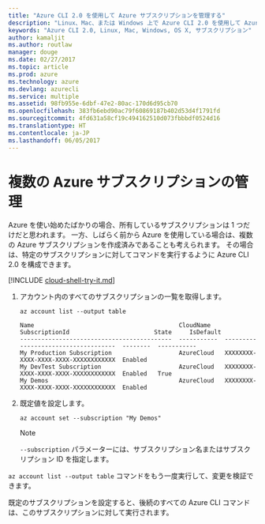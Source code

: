 ```yaml
---
title: "Azure CLI 2.0 を使用して Azure サブスクリプションを管理する"
description: "Linux、Mac、または Windows 上で Azure CLI 2.0 を使用して Azure サブスクリプションを管理します。"
keywords: "Azure CLI 2.0, Linux, Mac, Windows, OS X, サブスクリプション"
author: kamaljit
ms.author: routlaw
manager: douge
ms.date: 02/27/2017
ms.topic: article
ms.prod: azure
ms.technology: azure
ms.devlang: azurecli
ms.service: multiple
ms.assetid: 98fb955e-6dbf-47e2-80ac-170d6d95cb70
ms.openlocfilehash: 383fb6ebd90ac79f60869187b402d53d4f1791fd
ms.sourcegitcommit: 4fd631a58cf19c494162510d073fbbbdf0524d16
ms.translationtype: HT
ms.contentlocale: ja-JP
ms.lasthandoff: 06/05/2017
---
```

# <a name="manage-multiple-azure-subscriptions"></a>複数の Azure サブスクリプションの管理

Azure を使い始めたばかりの場合、所有しているサブスクリプションは 1 つだけだと思われます。
一方、しばらく前から Azure を使用している場合は、複数の Azure サブスクリプションを作成済みであることも考えられます。
その場合は、特定のサブスクリプションに対してコマンドを実行するように Azure CLI 2.0 を構成できます。

[!INCLUDE [cloud-shell-try-it.md](includes/cloud-shell-try-it.md)]

1. アカウント内のすべてのサブスクリプションの一覧を取得します。

   ```azurecli-interactive
   az account list --output table
   ```

   ```Output
   Name                                         CloudName    SubscriptionId                        State     IsDefault
   -------------------------------------------  -----------  ------------------------------------  --------  -----------
   My Production Subscription                   AzureCloud   XXXXXXXX-XXXX-XXXX-XXXX-XXXXXXXXXXXX  Enabled
   My DevTest Subscription                      AzureCloud   XXXXXXXX-XXXX-XXXX-XXXX-XXXXXXXXXXXX  Enabled   True
   My Demos                                     AzureCloud   XXXXXXXX-XXXX-XXXX-XXXX-XXXXXXXXXXXX  Enabled
   ```

1. 既定値を設定します。
 
   ```azurecli-interactive
   az account set --subscription "My Demos"
   ```

   > [!NOTE]
   > `--subscription` パラメーターには、サブスクリプション名またはサブスクリプション ID を指定します。

`az account list --output table` コマンドをもう一度実行して、変更を検証できます。

既定のサブスクリプションを設定すると、後続のすべての Azure CLI コマンドは、このサブスクリプションに対して実行されます。